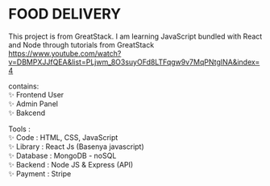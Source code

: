 # FOOD DELIVERY
 
This project is from GreatStack. I am learning JavaScript bundled with React and Node through tutorials from GreatStack
https://www.youtube.com/watch?v=DBMPXJJfQEA&list=PLjwm_8O3suyOFd8LTFqgw9v7MqPNtgINA&index=4
  
contains:  
✨ Frontend User   
✨ Admin Panel  
✨ Bakcend  
  
Tools :  
✨ Code : HTML, CSS, JavaScript  
✨ Library : React Js (Basenya javascript)  
✨ Database : MongoDB - noSQL  
✨ Backend : Node JS & Express (API)  
✨ Payment : Stripe   
